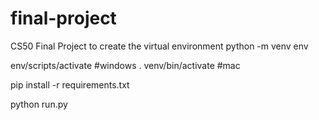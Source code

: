 # final-project
 CS50 Final Project
to create the virtual environment
python -m venv env

env/scripts/activate #windows
. venv/bin/activate  #mac

pip install -r requirements.txt

python run.py